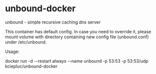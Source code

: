 # unbound-docker
unbound - simple recursive caching dns server

This container has default config. In case you need to override it, please mount volume with directory containing new config file (unbound.conf) under /etc/unbound.

Usage:

  docker run -d --restart always --name unbound -p 53:53 -p 53:53/udp kciepluc/unbound-docker
